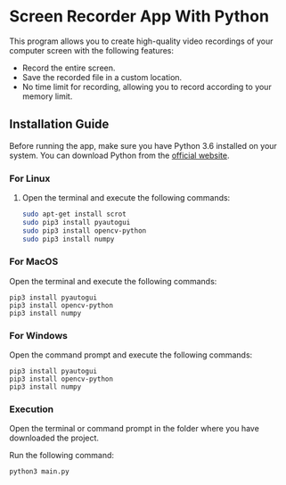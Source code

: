 # Screen Recorder App With Python

This program allows you to create high-quality video recordings of your computer screen with the following features:

- Record the entire screen.
- Save the recorded file in a custom location.
- No time limit for recording, allowing you to record according to your memory limit.

## Installation Guide

Before running the app, make sure you have Python 3.6 installed on your system. You can download Python from the [official website](https://www.python.org/downloads/).

### For Linux

1. Open the terminal and execute the following commands:

   ```bash
   sudo apt-get install scrot
   sudo pip3 install pyautogui
   sudo pip3 install opencv-python
   sudo pip3 install numpy
### For MacOS

Open the terminal and execute the following commands:

    pip3 install pyautogui
    pip3 install opencv-python
    pip3 install numpy

### For Windows
Open the command prompt and execute the following commands:


    pip3 install pyautogui
    pip3 install opencv-python
    pip3 install numpy

### Execution
Open the terminal or command prompt in the folder where you have downloaded the project.

Run the following command:

    python3 main.py
